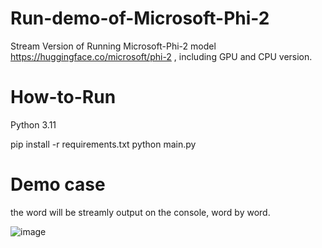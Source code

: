# Run-demo-of-Microsoft-Phi-2
Stream Version of Running Microsoft-Phi-2 model https://huggingface.co/microsoft/phi-2 , including GPU and CPU version. 

# How-to-Run
Python 3.11

pip install -r requirements.txt
python main.py

# Demo case
the word will be streamly output on the console, word by word.

![image](https://github.com/Lerty/Run-demo-of-Microsoft-Phi-2/assets/17094974/6f4746d5-9398-425a-bbe0-89a16c574a20)
